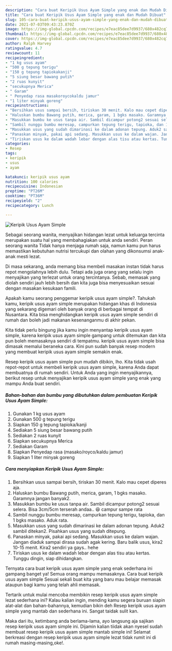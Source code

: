 ```yaml
---
description: "Cara buat Keripik Usus Ayam Simple yang enak dan Mudah Dibuat"
title: "Cara buat Keripik Usus Ayam Simple yang enak dan Mudah Dibuat"
slug: 105-cara-buat-keripik-usus-ayam-simple-yang-enak-dan-mudah-dibuat
date: 2021-07-03T09:43:23.870Z
image: https://img-global.cpcdn.com/recipes/e7eac85dee7d9937/680x482cq70/keripik-usus-ayam-simple-foto-resep-utama.jpg
thumbnail: https://img-global.cpcdn.com/recipes/e7eac85dee7d9937/680x482cq70/keripik-usus-ayam-simple-foto-resep-utama.jpg
cover: https://img-global.cpcdn.com/recipes/e7eac85dee7d9937/680x482cq70/keripik-usus-ayam-simple-foto-resep-utama.jpg
author: Ralph Harvey
ratingvalue: 4.7
reviewcount: 11
recipeingredient:
- "1 kg usus ayam"
- "500 g tepung terigu"
- "150 g tepung tapiokakanji"
- "5 siung besar bawang putih"
- "2 ruas kunyit"
- "secukupnya Merica"
- " Garam"
- " Penyedap rasa masakoroycokaldu jamur"
- "1 liter minyak goreng"
recipeinstructions:
- "Bersihkan usus sampai bersih, tiriskan 30 menit. Kalo mau cepet diperes aja."
- "Haluskan bumbu Bawang putih, merica, garam, 1 bgks masako. Garamnya jangan banyak2."
- "Masukkan bumbu ke usus tanpa air. Sambil dicampur potong2 sesuai selera. Bisa 3cm/5cm terserah andaa.. 😆 campur sampe rata"
- "Sambil nunggu bumbu meresap, campurkan tepung terigu, tapioka, dan 1 bgks masako. Aduk rata."
- "Masukkan usus yang sudah dimarinasi ke dalam adonan tepung. Aduk2 sambil ditekan2. Pisahkan usus yang sudah ditepung."
- "Panaskan minyak, pakai api sedang. Masukkan usus ke dalam wajan. Jangan diaduk sampai dirasa sudah agak kering. Baru balik usus, kira2 10-15 menit. Kira2 sendiri ya gays.. hehe"
- "Tiriskan usus ke dalam wadah lebar dengan alas tisu atau kertas. Tunggu dingin, siap dihidangkan."
categories:
- Resep
tags:
- keripik
- usus
- ayam

katakunci: keripik usus ayam 
nutrition: 100 calories
recipecuisine: Indonesian
preptime: "PT26M"
cooktime: "PT36M"
recipeyield: "2"
recipecategory: Lunch

---
```



![Keripik Usus Ayam Simple](https://img-global.cpcdn.com/recipes/e7eac85dee7d9937/680x482cq70/keripik-usus-ayam-simple-foto-resep-utama.jpg)

Sebagai seorang wanita, menyajikan hidangan lezat untuk keluarga tercinta merupakan suatu hal yang membahagiakan untuk anda sendiri. Peran seorang  wanita Tidak hanya menjaga rumah saja, namun kamu pun harus memastikan kebutuhan nutrisi tercukupi dan olahan yang dikonsumsi anak-anak mesti lezat.

Di masa  sekarang, anda memang bisa membeli masakan instan tidak harus repot mengolahnya lebih dulu. Tetapi ada juga orang yang selalu ingin menyajikan yang terlezat untuk orang tercintanya. Sebab, memasak yang diolah sendiri jauh lebih bersih dan kita juga bisa menyesuaikan sesuai dengan masakan kesukaan famili. 



Apakah kamu seorang penggemar keripik usus ayam simple?. Tahukah kamu, keripik usus ayam simple merupakan hidangan khas di Indonesia yang sekarang digemari oleh banyak orang di berbagai tempat di Nusantara. Kita bisa menghidangkan keripik usus ayam simple sendiri di rumah dan boleh jadi makanan kesenanganmu di akhir pekan.

Kita tidak perlu bingung jika kamu ingin menyantap keripik usus ayam simple, karena keripik usus ayam simple gampang untuk ditemukan dan kita pun boleh memasaknya sendiri di tempatmu. keripik usus ayam simple bisa dimasak memalui beraneka cara. Kini pun sudah banyak resep modern yang membuat keripik usus ayam simple semakin enak.

Resep keripik usus ayam simple pun mudah dibikin, lho. Kita tidak usah repot-repot untuk membeli keripik usus ayam simple, karena Anda dapat membuatnya di rumah sendiri. Untuk Anda yang ingin menyajikannya, berikut resep untuk menyajikan keripik usus ayam simple yang enak yang mampu Anda buat sendiri.

<!--inarticleads1-->

##### Bahan-bahan dan bumbu yang dibutuhkan dalam pembuatan Keripik Usus Ayam Simple:

1. Gunakan 1 kg usus ayam
1. Gunakan 500 g tepung terigu
1. Siapkan 150 g tepung tapioka/kanji
1. Sediakan 5 siung besar bawang putih
1. Sediakan 2 ruas kunyit
1. Siapkan secukupnya Merica
1. Sediakan  Garam
1. Siapkan  Penyedap rasa (masako/royco/kaldu jamur)
1. Siapkan 1 liter minyak goreng




<!--inarticleads2-->

##### Cara menyiapkan Keripik Usus Ayam Simple:

1. Bersihkan usus sampai bersih, tiriskan 30 menit. Kalo mau cepet diperes aja.
1. Haluskan bumbu Bawang putih, merica, garam, 1 bgks masako. Garamnya jangan banyak2.
1. Masukkan bumbu ke usus tanpa air. Sambil dicampur potong2 sesuai selera. Bisa 3cm/5cm terserah andaa.. 😆 campur sampe rata
1. Sambil nunggu bumbu meresap, campurkan tepung terigu, tapioka, dan 1 bgks masako. Aduk rata.
1. Masukkan usus yang sudah dimarinasi ke dalam adonan tepung. Aduk2 sambil ditekan2. Pisahkan usus yang sudah ditepung.
1. Panaskan minyak, pakai api sedang. Masukkan usus ke dalam wajan. Jangan diaduk sampai dirasa sudah agak kering. Baru balik usus, kira2 10-15 menit. Kira2 sendiri ya gays.. hehe
1. Tiriskan usus ke dalam wadah lebar dengan alas tisu atau kertas. Tunggu dingin, siap dihidangkan.




Ternyata cara buat keripik usus ayam simple yang enak sederhana ini gampang banget ya! Semua orang mampu memasaknya. Cara buat keripik usus ayam simple Sesuai sekali buat kita yang baru mau belajar memasak ataupun bagi kamu yang telah ahli memasak.

Tertarik untuk mulai mencoba membikin resep keripik usus ayam simple lezat sederhana ini? Kalau kalian ingin, mending kamu segera buruan siapin alat-alat dan bahan-bahannya, kemudian bikin deh Resep keripik usus ayam simple yang mantab dan sederhana ini. Sangat taidak sulit kan. 

Maka dari itu, ketimbang anda berlama-lama, ayo langsung aja sajikan resep keripik usus ayam simple ini. Dijamin kalian tiidak akan nyesel sudah membuat resep keripik usus ayam simple mantab simple ini! Selamat berkreasi dengan resep keripik usus ayam simple lezat tidak rumit ini di rumah masing-masing,oke!.

